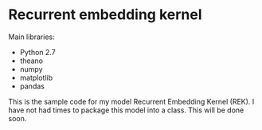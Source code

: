 # Recurrent embedding kernel

Main libraries:
- Python 2.7
- theano
- numpy
- matplotlib
- pandas

This is the sample code for my model Recurrent Embedding Kernel (REK). I have not had times to package this model into a class. This will be done soon.

